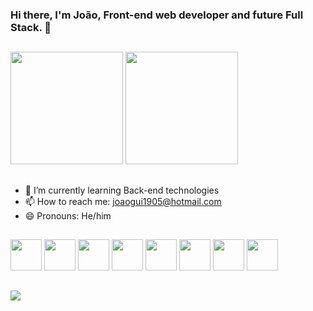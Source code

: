 ### Hi there, I'm João, Front-end web developer and future Full Stack. 👋

##

<div>
  <img height="180em" src="https://github-readme-stats.vercel.app/api?username=BladedElm04">
  <img height="180em" src="https://github-readme-stats.vercel.app/api/top-langs/?username=BladedElm04">
</div>


##

- 🌱 I’m currently learning Back-end technologies
- 📫 How to reach me: joaogui1905@hotmail.com
- 😄 Pronouns: He/him

##
<div style="display: inline-block">
  <img height="50em" src="https://cdn.jsdelivr.net/gh/devicons/devicon@latest/icons/javascript/javascript-original.svg" />
  <img height="50em" src="https://cdn.jsdelivr.net/gh/devicons/devicon@latest/icons/typescript/typescript-original.svg" />
  <img height="50em" src="https://cdn.jsdelivr.net/gh/devicons/devicon@latest/icons/react/react-original.svg" />
  <img height="50em" src="https://cdn.jsdelivr.net/gh/devicons/devicon@latest/icons/html5/html5-original.svg" />
  <img height="50em" src="https://cdn.jsdelivr.net/gh/devicons/devicon@latest/icons/css3/css3-original.svg" />
  <img height="50em" src="https://cdn.jsdelivr.net/gh/devicons/devicon@latest/icons/nodejs/nodejs-original-wordmark.svg" />
  <img height="50em" src="https://cdn.jsdelivr.net/gh/devicons/devicon@latest/icons/postgresql/postgresql-original-wordmark.svg" />
  <img height="50em" src="https://cdn.jsdelivr.net/gh/devicons/devicon@latest/icons/jest/jest-plain.svg" />
</div>

##

<a href="https://www.linkedin.com/in/joaoguirodrigues/" target="_blank"><img src="https://img.shields.io/badge/-LinkedIn-%230077B5?style=for-the-badge&logo=linkedin&logoColor=white" target="_blank"></a>
          

